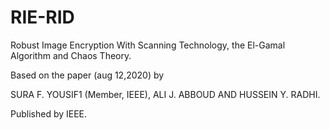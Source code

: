 # RIE-RID
Robust Image Encryption With Scanning Technology, the El-Gamal Algorithm and Chaos Theory.

Based on the paper (aug 12,2020) by

SURA F. YOUSIF1 (Member, IEEE),  ALI J. ABBOUD AND HUSSEIN Y. RADHI.

Published by IEEE.
